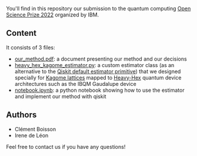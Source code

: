 You'll find in this repository our submission to the quantum computing [Open Science Prize 2022](https://github.com/qiskit-community/open-science-prize-2022) organized by IBM.

## Content
It consists of 3 files:
- [our_method.pdf](our_method.pdf): a document presenting our method and our decisions
- [heavy_hex_kagome_estimator.py](heavy_hex_kagome_estimator.py): a custom estimator class (as an alternative to the [Qiskit default estimator primitive](https://qiskit.org/documentation/partners/qiskit_ibm_runtime/tutorials/how-to-getting-started-with-estimator.html)) that we designed specially for [Kagome lattices](https://en.wikipedia.org/wiki/Trihexagonal_tiling#Kagome_lattice) mapped to [Heavy-Hex](https://research.ibm.com/blog/heavy-hex-lattice) quantum device architectures such as the IBQM Gaudalupe device
- [notebook.ipynb](notebook.ipynb): a python notebook showing how to use the estimator and implement our method with qiskit

## Authors
- Clément Boisson
- Irene de Léon

Feel free to contact us if you have any questions!
